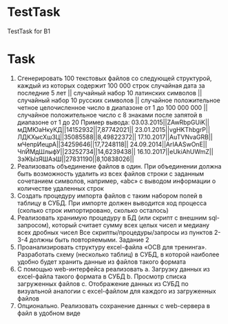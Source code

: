 # TestTask
TestTask for B1
# Task 
1. Сгенерировать 100 текстовых файлов со следующей структурой, каждый из которых содержит
100 000 строк
случайная дата за последние 5 лет || случайный набор 10 латинских символов ||
случайный набор 10 русских символов || случайное положительное четное
целочисленное число в диапазоне от 1 до 100 000 000 || случайное положительное
число с 8 знаками после запятой в диапазоне от 1 до 20
Пример вывода:
03.03.2015||ZAwRbpGUiK||мДМЮаНкуКД||14152932||7,87742021||
23.01.2015||vgHKThbgrP||ЛДКХысХшЗЦ||35085588||8,49822372||
17.10.2017||AuTVNvaGRB||мЧепрИецрА||34259646||17,7248118||
24.09.2014||ArIAASwOnE||ЧпЙМдШлыфУ||23252734||14,6239438||
16.10.2017||eUkiAhUWmZ||ЗэЖЫзЯШАэШ||27831190||8,10838026||
2. Реализовать объединение файлов в один. При объединении должна быть возможность
удалить из всех файлов строки с заданным сочетанием символов, например, «abc» с выводом
информации о количестве удаленных строк
3. Создать процедуру импорта файлов с таким набором полей в таблицу в СУБД. При импорте
должен выводится ход процесса (сколько строк импортировано, сколько осталось)
4. Реализовать хранимую процедуру в БД (или скрипт с внешним sql-запросом), который считает
сумму всех целых чисел и медиану всех дробных чисел
Все скрипты/процедуры/запросы из пунктов 2-3-4 должны быть повторяемыми.
Задание 2
1. Проанализировать структуру excel-файла «ОСВ для тренинга». Разработать схему (несколько
таблиц) в СУБД, в которой наиболее удобно будет хранить данные из файлов такого
формата
2. С помощью web-интерфейса реализовать
a. Загрузку данных из excel-файла такого формата в СУБД
b. Просмотр списка загруженных файлов
c. Отображение данных из СУБД по визуальной аналогии с exсel-файлом для каждого
из загруженных файлов
3. Опционально. Реализовать сохранение данных с web-сервера в файл в удобном виде

   
